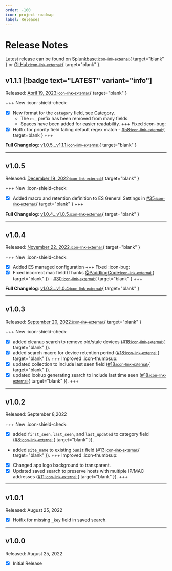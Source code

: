 ```yaml
---
order: -100
icon: project-roadmap
label: Releases
---
```


# Release Notes

Latest release can be found on [Splunkbase<small>:icon-link-external:</small>](https://splunkbase.splunk.com/app/6573){ target="blank" } or [GitHub<small>:icon-link-external:</small>](https://github.com/ZachChristensen28/SA-CrowdstrikeDevices/releases/tag/v1.1.1){ target="blank" }.

## v1.1.1 [!badge text="LATEST" variant="info"]

Released: [April 19, 2023<small>:icon-link-external:</small>](https://github.com/ZachChristensen28/SA-CrowdstrikeDevices/releases/tag/v1.1.1){ target="blank" }

+++ New :icon-shield-check:
- [x] New format for the `category` field, see [Category](/components/category.md).
    - The `cs_` prefix has been removed from many fields.
    - Spaces have been added for easier readability.
+++ Fixed :icon-bug:
- [x] Hotfix for priority field failing default regex match - [#58<small>:icon-link-external:</small>](https://github.com/ZachChristensen28/SA-CrowdstrikeDevices/issues/58){ target=blank }
+++

**Full Changelog**: [v1.0.5...v1.1.1<small>:icon-link-external:</small>](https://github.com/ZachChristensen28/SA-CrowdstrikeDevices/compare/v1.0.5...v1.1.1){ target="blank" }

---
 
## v1.0.5

Released: [December 19, 2022<small>:icon-link-external:</small>](https://github.com/ZachChristensen28/SA-CrowdstrikeDevices/releases/tag/v1.0.5){ target="blank" }

+++ New :icon-shield-check:
- [x] Added macro and retention definition to ES General Settings in [#35<small>:icon-link-external:</small>](https://github.com/ZachChristensen28/SA-CrowdstrikeDevices/commit/8a1f138b2a244e6b6bbc7cd07d6a4db7a2f67ab5){ target="blank" }
+++

**Full Changelog**: [v1.0.4...v1.0.5<small>:icon-link-external:</small>](https://github.com/ZachChristensen28/SA-CrowdstrikeDevices/compare/v1.0.4...v1.0.5){ target="blank" }

---

## v1.0.4

Released: [November 22, 2022<small>:icon-link-external:</small>](https://github.com/ZachChristensen28/SA-CrowdstrikeDevices/releases/tag/v1.0.4){ target="blank" }

+++ New :icon-shield-check:
- [x] Added ES managed configuration
+++ Fixed :icon-bug:
- [x] Fixed incorrect mac field (Thanks [@PaddlingCode<small>:icon-link-external:</small>](https://github.com/PaddlingCode){ target="blank" }) - [#30<small>:icon-link-external:</small>](https://github.com/ZachChristensen28/SA-CrowdstrikeDevices/issues/30){ target="blank" }
+++

**Full Changelog**: [v1.0.3...v1.0.4<small>:icon-link-external:</small>](https://github.com/ZachChristensen28/SA-CrowdstrikeDevices/compare/v1.0.3...v1.0.4){ target="blank" }

---

## v1.0.3 

Released: [September 20, 2022<small>:icon-link-external:</small>](https://github.com/ZachChristensen28/SA-CrowdstrikeDevices/releases/tag/v1.0.3){ target="blank" }

+++ New :icon-shield-check:
- [x] added cleanup search to remove old/stale devices ([#18<small>:icon-link-external:</small>](https://github.com/ZachChristensen28/SA-CrowdstrikeDevices/issues/18){ target="blank" }).
- [x] added search macro for device retention period ([#18<small>:icon-link-external:</small>](https://github.com/ZachChristensen28/SA-CrowdstrikeDevices/issues/18){ target="blank" }).
+++ Improved :icon-thumbsup:
- [x] updated collection to include last seen field ([#18<small>:icon-link-external:</small>](https://github.com/ZachChristensen28/SA-CrowdstrikeDevices/issues/18){ target="blank" }).
- [x] updated lookup generating search to include last time seen ([#18<small>:icon-link-external:</small>](https://github.com/ZachChristensen28/SA-CrowdstrikeDevices/issues/18){ target="blank" }).
+++

---

## v1.0.2

Released: September 8,2022

+++ New :icon-shield-check:
- [x] added `first_seen`, `last_seen`, and `last_updated` to category field ([#8<small>:icon-link-external:</small>](https://github.com/ZachChristensen28/SA-CrowdstrikeDevices/issues/8){ target="blank" }).
- added `site_name` to existing `bunit` field ([#13<small>:icon-link-external:</small>](https://github.com/ZachChristensen28/SA-CrowdstrikeDevices/issues/13){ target="blank" }).
+++ Improved :icon-thumbsup:
- [x] Changed app logo background to transparent.
- [x] Updated saved search to preserve hosts with multiple IP/MAC addresses ([#11<small>:icon-link-external:</small>](https://github.com/ZachChristensen28/SA-CrowdstrikeDevices/issues/11){ target="blank" }).
+++

---

## v1.0.1

Released: August 25, 2022

- [x] Hotfix for missing `_key` field in saved search.

---

## v1.0.0 

Released: August 25, 2022

- [x] Initial Release
